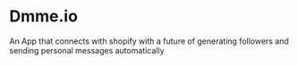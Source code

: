 # Dmme.io
An App that connects with shopify with a future of generating followers and sending personal messages automatically
